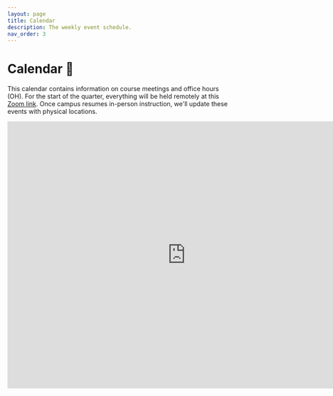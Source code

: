 ```yaml
---
layout: page
title: Calendar
description: The weekly event schedule.
nav_order: 3
---
```


# Calendar 📅

This calendar contains information on course meetings and office hours (OH). For the start of the quarter, everything will be held remotely at this [Zoom link](https://ucsd.zoom.us/j/91995392966?pwd=M0RGN0t6U21qb0ZLNkMzRHF0QU55UT09). Once campus resumes in-person instruction, we'll update these events with physical locations.

<!--Unless otherwise noted, in-person office hours are held on the second floor of the east wing of the San Diego Supercomputer Center ([map](https://g.page/SDSC_UCSanDiego?share)). Enter SDSC from the main entrance on Hopkins Drive, take the elevator up to the second floor, turn left at the kitchen, and meet in the common area. You may need a code to enter the building; see [this post on Campuswire](https://campuswire.com/c/G9E47CE15/feed/1) for the code. Make sure to hit the # key after typing in the code.-->

<iframe src="https://calendar.google.com/calendar/embed?src=4drs890r7dt1fqa11k0cvltpus%40group.calendar.google.com&ctz=America%2FLos_Angeles" style="border: 0" width="800" height="600" frameborder="0" scrolling="no"></iframe>
